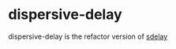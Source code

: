 # dispersive-delay

dispersive-delay is the refactor version of [sdelay](https://github.com/a5632645/sdelay)